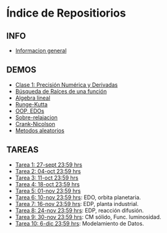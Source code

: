 # Índice de Repositiorios

## INFO

- [Informacion general](https://github.com/uchileFI3104B-2018B/info-general)

## DEMOS
- [Clase 1: Precisión Numérica y Derivadas](https://github.com/uchileFI3104B-2018B/demo-precision-derivada)
- [Búsqueda de Raíces de una función](https://github.com/uchileFI3104B-2018B/demo-ceros)
- [Algebra lineal](https://github.com/uchileFI3104B-2018B/demo-algebra-lineal)
- [Runge-Kutta](https://github.com/uchileFI3104B-2018B/demo-rk2-pendulo)
- [OOP, EDOs](https://github.com/uchileFI3104B-2017B/demo-oop)
- [Sobre-relajacion](https://github.com/uchileFI3104B-2017B/demo-relajacion)
- [Crank-Nicolson](https://github.com/uchileFI3104B-2018B/demo-crank-nicolson)
- [Metodos aleatorios](https://github.com/uchileFI3104B-2018B/demo-aleatorios)

## TAREAS

- [Tarea 1: 27-sept 23:59 hrs](https://github.com/uchileFI3104B-2018B/01-tarea)
- [Tarea 2: 04-oct 23:59 hrs](https://github.com/uchileFI3104B-2018B/02-tarea)
- [Tarea 3: 11-oct 23:59 hrs](https://github.com/uchileFI3104B-2018B/03-tarea)
- [Tarea 4: 18-oct 23:59 hrs](https://github.com/uchileFI3104B-2018B/04-tarea)
- [Tarea 5: 01-nov 23:59 hrs](https://github.com/uchileFI3104B-2018B/05-tarea)
- [Tarea 6: 10-nov 23:59 hrs](https://github.com/uchileFI3104B-2018B/06-tarea): EDO, orbita planetaria.
- [Tarea 7: 16-nov 23:59 hrs](https://github.com/uchileFI3104B-2018B/07-tarea): EDP, planta industrial.
- [Tarea 8: 24-nov 23:59 hrs](https://github.com/uchileFI3104B-2018B/08-tarea): EDP, reacción difusión.
- [Tarea 9: 30-nov 23:59 hrs](https://github.com/uchileFI3104B-2018B/09-tarea): CM sólido, Func. luminosidad.
- [Tarea 10: 6-dic 23:59 hrs](https://github.com/uchileFI3104B-2018B/10-tarea): Modelamiento de Datos.
